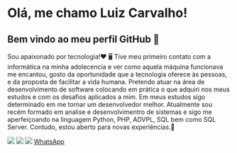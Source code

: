 # Olá, me chamo Luiz Carvalho!
## Bem vindo ao meu perfil GitHub 👋

Sou apaixonado por tecnologia!:heart: :desktop_computer:
Tive meu primeiro contato com a informática na minha adolecencia e ver como aquela máquina funcionava me encantou, 
gosto da oportunidade que a tecnologia oferece às pessoas, e da proposta de facilitar a vida humana.
Pretendo atuar na área de desenvolvimento de software colocando em prática o que adquiri nos meus estudos e com os desafios aplicados a mim.
Em meus estudos sigo determinado em me tornar um desenvolvedor melhor.
Atualmente sou recém formado em analise e desenvolvimentro de sistemas e sigo me aperfeiçoando na linguagem Python, PHP, ADVPL, SQL bem como SQL Server. Contudo, estou aberto para novas experiências.:slightly_smiling_face:
<div>



<div>
<a href="https://www.linkedin.com/in/luiz-carvalho-a974a3172"target="_blank"><img src="https://img.shields.io/badge/-LinkedIn-%230077B5?style=for-the-badge&logo=linkedin&logoColor=white" target="_blank"></a>
<a href="https://instagram.com/luizfelipeteixeiradecarvalho" target="_blank"><img src="https://img.shields.io/badge/-Instagram-%23E4405F?style=for-the-badge&logo=instagram&logoColor=white" target="_blank"></a>
<a href = "mailto:luiz.fe.carvalho36@gmail.com"><img src="https://img.shields.io/badge/Gmail-D14836?style=for-the-badge&logo=gmail&logoColor=white" target="_blank"></a>
<a href="whatsapp://send?text=Ola &ndash; 5511957219260" title="Acesse de seu smartphone para enviar por WhatsApp">WhatsApp</a>
<div>

